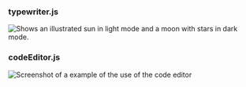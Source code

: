 
### typewriter.js

<picture>
  <source media="(prefers-color-scheme: dark)" srcset="https://khaki-parrot-419042.hostingersite.com/iamsupreme/typewriter/screenshot/example.png">
  <source media="(prefers-color-scheme: light)" srcset="https://khaki-parrot-419042.hostingersite.com/iamsupreme/typewriter/screenshot/example.png">
  <img alt="Shows an illustrated sun in light mode and a moon with stars in dark mode." src="https://khaki-parrot-419042.hostingersite.com/iamsupreme/typewriter/screenshot/example.png">
</picture>


### codeEditor.js
 ![Screenshot of a example of the use of the code editor](https://khaki-parrot-419042.hostingersite.com/iamsupreme/c-editor/screenshots/example.png)